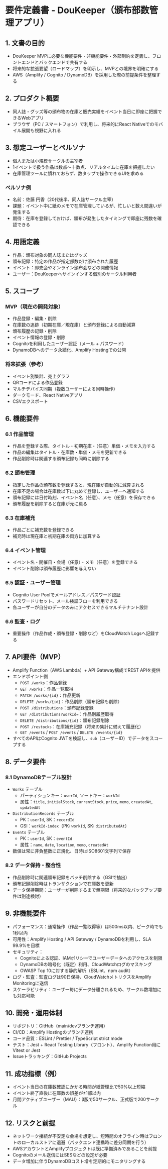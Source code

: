 ﻿# 要件定義書 - DouKeeper（頒布部数管理アプリ）

## 1. 文書の目的
- DouKeeper MVPに必要な機能要件・非機能要件・外部制約を定義し、フロントエンドとバックエンドで共有する
- 将来的な拡張要望（ロードマップ）を明示し、MVPとの境界を明確にする
- AWS（Amplify / Cognito / DynamoDB）を採用した際の前提条件を整理する

## 2. プロダクト概要
- 同人誌・グッズ等の頒布物の在庫と販売実績をイベント当日に即座に把握できるWebアプリ
- ブラウザ（PC / スマートフォン）で利用し、将来的にReact Nativeでのモバイル展開も視野に入れる

## 3. 想定ユーザーとペルソナ
- 個人または小規模サークルの主宰者
- 1イベントで扱う作品は数点〜十数点、リアルタイムに在庫を把握したい
- 在庫管理ツールに慣れておらず、数タップで操作できるUIを求める

### ペルソナ例
- 名前：佐藤 円香（20代後半、同人誌サークル主宰）
- 課題：イベント中に紙のメモで在庫管理しているが、忙しいと数え間違いが発生する
- 期待：在庫を登録しておけば、頒布が発生したタイミングで即座に残数を確認できる

## 4. 用語定義
- 作品：頒布対象の同人誌またはグッズ
- 頒布記録：特定の作品が指定部数だけ頒布された履歴
- イベント：即売会やオンライン頒布会などの開催情報
- ユーザー：DouKeeperへサインインする個別のサークル利用者

## 5. スコープ
### MVP（現在の開発対象）
- 作品登録・編集・削除
- 在庫数の追跡（初期在庫／現在庫）と頒布登録による自動減算
- 頒布履歴の記録・削除
- イベント情報の登録・削除
- Cognitoを利用したユーザー認証（メール + パスワード）
- DynamoDBへのデータ永続化、Amplify Hostingでの公開

### 将来拡張（参考）
- イベント別集計、売上グラフ
- QRコードによる作品登録
- マルチデバイス同期（複数ユーザーによる同時操作）
- ダークモード、React Nativeアプリ
- CSVエクスポート

## 6. 機能要件
### 6.1 作品管理
- 作品を登録する際、タイトル・初期在庫・（任意）単価・メモを入力する
- 作品の編集はタイトル・在庫数・単価・メモを更新できる
- 作品削除時は関連する頒布記録も同時に削除する

### 6.2 頒布管理
- 指定した作品の頒布数を登録すると、現在庫が自動的に減算される
- 在庫不足の場合は在庫数以下に丸めて登録し、ユーザーへ通知する
- 頒布記録には日付時刻、イベント名（任意）、メモ（任意）を保存できる
- 頒布履歴を削除すると在庫が元に戻る

### 6.3 在庫補充
- 作品ごとに補充数を登録できる
- 補充時は現在庫と初期在庫の両方に加算する

### 6.4 イベント管理
- イベント名・開催日・会場（任意）・メモ（任意）を登録できる
- イベント削除は頒布履歴に影響を与えない

### 6.5 認証・ユーザー管理
- Cognito User Poolでメールアドレス／パスワード認証
- パスワードリセット、メール検証フローを利用できる
- 各ユーザーが自分のデータのみにアクセスできるマルチテナント設計

### 6.6 監査・ログ
- 重要操作（作品作成・頒布登録・削除など）をCloudWatch Logsへ記録する

## 7. API要件（MVP）
- Amplify Function（AWS Lambda）+ API Gateway構成でREST APIを提供
- エンドポイント例
  - `POST /works`：作品登録
  - `GET /works`：作品一覧取得
  - `PATCH /works/{id}`：作品更新
  - `DELETE /works/{id}`：作品削除（頒布記録も削除）
  - `POST /distributions`：頒布記録登録
  - `GET /distributions?workId=`：作品別履歴取得
  - `DELETE /distributions/{id}`：頒布記録削除
  - `POST /restocks`：在庫補充記録（将来の集計に備えて履歴化）
  - `GET /events` / `POST /events` / `DELETE /events/{id}`
- すべてのAPIはCognito JWTを検証し、`sub`（ユーザーID）でデータをスコープする

## 8. データ要件
### 8.1 DynamoDBテーブル設計
- `Works` テーブル
  - パーティションキー：`userId`, ソートキー：`workId`
  - 属性：`title`, `initialStock`, `currentStock`, `price`, `memo`, `createdAt`, `updatedAt`
- `DistributionRecords` テーブル
  - PK：`userId`, SK：`recordId`
  - GSI：`workId-index`（PK: `workId`, SK: `distributedAt`）
- `Events` テーブル
  - PK：`userId`, SK：`eventId`
  - 属性：`name`, `date`, `location`, `memo`, `createdAt`
- 数値は常に非負整数に正規化、日時はISO8601文字列で保存

### 8.2 データ保持・整合性
- 作品削除時に関連頒布記録をバッチ削除する（GSIで抽出）
- 頒布記録削除時はトランザクションで在庫数を更新
- データ保持期間：ユーザーが削除するまで無期限（将来的なバックアップ要件は別途検討）

## 9. 非機能要件
- パフォーマンス：通常操作（作品一覧取得等）は500ms以内、ピーク時でも1秒以内
- 可用性：Amplify Hosting / API Gateway / DynamoDBを利用し、SLA 99.9%を目標
- セキュリティ：
  - Cognitoによる認証、IAMポリシーでユーザーデータへのアクセスを制限
  - DynamoDBの暗号化（既定）利用、CloudWatchログのマスキング
  - OWASP Top 10に対する静的解析（ESLint、npm audit）
- ログ・監査：監査ログは90日保持、CloudWatchメトリクスをAmplify Monitoringに送信
- スケーラビリティ：ユーザー毎にデータ分離されるため、サークル数増加にも対応可能

## 10. 開発・運用体制
- リポジトリ：GitHub（main/devブランチ運用）
- CI/CD：Amplify Hostingのブランチ連携
- コード品質：ESLint / Prettier / TypeScript strict mode
- テスト：Jest + React Testing Library（フロント）、Amplify Function用にVitest or Jest
- Issueトラッキング：GitHub Projects

## 11. 成功指標（例）
- イベント当日の在庫数確認にかかる時間が紙管理比で50%以上短縮
- イベント終了直後に在庫数の誤差が±1部以内
- 月間アクティブユーザー（MAU）：β版で50サークル、正式版で200サークル

## 12. リスクと前提
- ネットワーク接続が不安定な会場を想定し、短時間のオフライン時はフロントのローカルストアに退避（バックエンド連携時に差分同期を行う）
- AWSアカウントとAmplifyプロジェクトは既に準備済みであることを前提
- Cognitoのメール送信にはSESなどの設定が必要
- データ増加に伴うDynamoDBコスト増を定期的にモニタリングする
